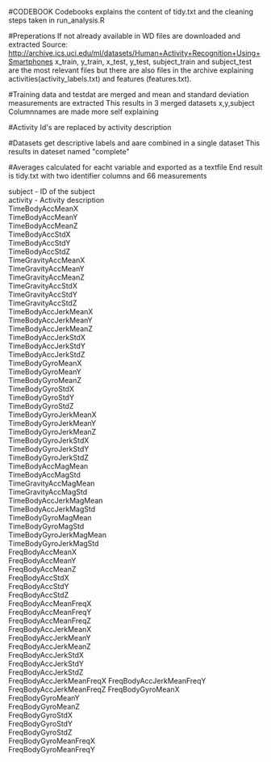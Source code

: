 #CODEBOOK
Codebooks explains the content of tidy.txt and the cleaning steps taken in run_analysis.R

#Preperations 
If not already available in WD files are downloaded and extracted
Source: http://archive.ics.uci.edu/ml/datasets/Human+Activity+Recognition+Using+Smartphones 
x_train, y_train, x_test, y_test, subject_train and subject_test are the most relevant files 
but there are also files in the archive explaining activities(activity_labels.txt) and features (features.txt).

#Training data and testdat are merged and mean and standard deviation measurements are extracted
This results in 3 merged datasets x,y,subject 
Columnnames are made more self explaining 

#Activity Id's are replaced by activity description

#Datasets get descriptive labels and aare combined in a single dataset 
This results in dateset named "complete"

#Averages calculated for eacht variable and exported as a textfile
End result is tidy.txt with two identifier columns and 66 measurements

subject        		- ID of the subject          
activity            - Activity description	
TimeBodyAccMeanX        
TimeBodyAccMeanY         
TimeBodyAccMeanZ         
TimeBodyAccStdX         
TimeBodyAccStdY          
TimeBodyAccStdZ          
TimeGravityAccMeanX     
TimeGravityAccMeanY      
TimeGravityAccMeanZ      
TimeGravityAccStdX      
TimeGravityAccStdY       
TimeGravityAccStdZ       
TimeBodyAccJerkMeanX    
TimeBodyAccJerkMeanY     
TimeBodyAccJerkMeanZ     
TimeBodyAccJerkStdX     
TimeBodyAccJerkStdY      
TimeBodyAccJerkStdZ      
TimeBodyGyroMeanX       
TimeBodyGyroMeanY        
TimeBodyGyroMeanZ        
TimeBodyGyroStdX        
TimeBodyGyroStdY         
TimeBodyGyroStdZ         
TimeBodyGyroJerkMeanX   
TimeBodyGyroJerkMeanY    
TimeBodyGyroJerkMeanZ    
TimeBodyGyroJerkStdX    
TimeBodyGyroJerkStdY     
TimeBodyGyroJerkStdZ     
TimeBodyAccMagMean      
TimeBodyAccMagStd        
TimeGravityAccMagMean    
TimeGravityAccMagStd    
TimeBodyAccJerkMagMean   
TimeBodyAccJerkMagStd    
TimeBodyGyroMagMean     
TimeBodyGyroMagStd       
TimeBodyGyroJerkMagMean  
TimeBodyGyroJerkMagStd  
FreqBodyAccMeanX         
FreqBodyAccMeanY         
FreqBodyAccMeanZ        
FreqBodyAccStdX          
FreqBodyAccStdY          
FreqBodyAccStdZ         
FreqBodyAccMeanFreqX     
FreqBodyAccMeanFreqY     
FreqBodyAccMeanFreqZ    
FreqBodyAccJerkMeanX     
FreqBodyAccJerkMeanY     
FreqBodyAccJerkMeanZ    
FreqBodyAccJerkStdX      
FreqBodyAccJerkStdY      
FreqBodyAccJerkStdZ     
FreqBodyAccJerkMeanFreqX 
FreqBodyAccJerkMeanFreqY 
FreqBodyAccJerkMeanFreqZ
FreqBodyGyroMeanX        
FreqBodyGyroMeanY        
FreqBodyGyroMeanZ       
FreqBodyGyroStdX         
FreqBodyGyroStdY         
FreqBodyGyroStdZ        
FreqBodyGyroMeanFreqX    
FreqBodyGyroMeanFreqY   